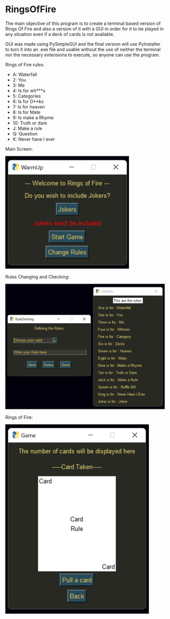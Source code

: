 # RingsOfFire
The main objective of this program is to create a terminal based version of Rings Of Fire
and also a version of it with a GUI
in order for it to be played in any situation even if a deck of cards is not
available.  

GUI was made using PySimpleGUI and the final version will use PyInstaller
to turn it into an .exe file and usable without the use of neither the
terminal nor the necessary extensions to execute, so anyone can use the program.

Rings of Fire rules:
* A: Waterfall
* 2: You
* 3: Me
* 4: Is for wh***s
* 5: Categories
* 6: Is for D**ks
* 7: Is for heaven
* 8: Is for Mate
* 9: Is make a Rhyme
* 10: Truth or dare
* J: Make a rule
* Q: Question
* K: Never have I ever

Main Screen:

<img src="https://github.com/PedroTorrado/RingsOfFire/blob/main/Images/Main_Screen_WarmUp_V2.png" alt="Main Screen"/>

Rules Changing and Checking:

<img src="https://github.com/PedroTorrado/RingsOfFire/blob/main/Images/Rules_Screen_RuleDefining_ListRules_V2.png" alt="Rules Screen"/>

Rings of Fire:

<img src="https://github.com/PedroTorrado/RingsOfFire/blob/main/Images/RingsOfFire_Game_V2.png" alt="Rules Screen"/>
